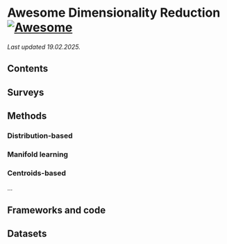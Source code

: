 # Awesome Dimensionality Reduction [![Awesome](https://cdn.rawgit.com/sindresorhus/awesome/d7305f38d29fed78fa85652e3a63e154dd8e8829/media/badge.svg)](https://github.com/sindresorhus/awesome)

*Last updated 19.02.2025.*

## Contents

## Surveys

## Methods

### Distribution-based
### Manifold learning
### Centroids-based
...

## Frameworks and code

## Datasets
